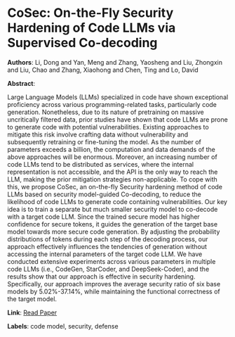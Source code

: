 # CoSec: On-the-Fly Security Hardening of Code LLMs via Supervised Co-decoding

**Authors**: Li, Dong and Yan, Meng and Zhang, Yaosheng and Liu, Zhongxin and Liu, Chao and Zhang, Xiaohong and Chen, Ting and Lo, David

**Abstract**:

Large Language Models (LLMs) specialized in code have shown exceptional proficiency across various programming-related tasks, particularly code generation. Nonetheless, due to its nature of pretraining on massive uncritically filtered data, prior studies have shown that code LLMs are prone to generate code with potential vulnerabilities. Existing approaches to mitigate this risk involve crafting data without vulnerability and subsequently retraining or fine-tuning the model. As the number of parameters exceeds a billion, the computation and data demands of the above approaches will be enormous. Moreover, an increasing number of code LLMs tend to be distributed as services, where the internal representation is not accessible, and the API is the only way to reach the LLM, making the prior mitigation strategies non-applicable.    To cope with this, we propose CoSec, an on-the-fly Security hardening method of code LLMs based on security model-guided Co-decoding, to reduce the likelihood of code LLMs to generate code containing vulnerabilities. Our key idea is to train a separate but much smaller security model to co-decode with a target code LLM. Since the trained secure model has higher confidence for secure tokens, it guides the generation of the target base model towards more secure code generation. By adjusting the probability distributions of tokens during each step of the decoding process, our approach effectively influences the tendencies of generation without accessing the internal parameters of the target code LLM. We have conducted extensive experiments across various parameters in multiple code LLMs (i.e., CodeGen, StarCoder, and DeepSeek-Coder), and the results show that our approach is effective in security hardening. Specifically, our approach improves the average security ratio of six base models by 5.02\%-37.14\%, while maintaining the functional correctness of the target model.

**Link**: [Read Paper](https://doi.org/10.1145/3650212.3680371)

**Labels**: code model, security, defense
